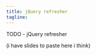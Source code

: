 ```yaml
---
title: jQuery refresher
tagline:
---
```


TODO - jQuery refresher

(i have slides to paste here i think)
